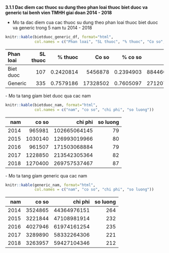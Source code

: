 **3.1.1 Dac diem cac thuoc su dung theo phan loai thuoc biet duoc va generic tai benh vien TMHH giai doan 2014 - 2018**

-   Mo ta dac diem cua cac thuoc su dung theo phan loai thuoc biet duoc va generic trong 5 nam tu 2014 - 2018

``` r
knitr::kable(bietduoc_generic_df, format="html", 
             col.names = c("Phan loai", "SL thuoc", "% thuoc", "Co so", "% co so", "Chi phi", "% chi phi"))
```

<table>
<thead>
<tr>
<th style="text-align:left;">
Phan loai
</th>
<th style="text-align:right;">
SL thuoc
</th>
<th style="text-align:right;">
% thuoc
</th>
<th style="text-align:right;">
Co so
</th>
<th style="text-align:right;">
% co so
</th>
<th style="text-align:right;">
Chi phi
</th>
<th style="text-align:right;">
% chi phi
</th>
</tr>
</thead>
<tbody>
<tr>
<td style="text-align:left;">
Biet duoc
</td>
<td style="text-align:right;">
107
</td>
<td style="text-align:right;">
0.2420814
</td>
<td style="text-align:right;">
5456878
</td>
<td style="text-align:right;">
0.2394903
</td>
<td style="text-align:right;">
884460995826
</td>
<td style="text-align:right;">
0.7653241
</td>
</tr>
<tr>
<td style="text-align:left;">
Generic
</td>
<td style="text-align:right;">
335
</td>
<td style="text-align:right;">
0.7579186
</td>
<td style="text-align:right;">
17328502
</td>
<td style="text-align:right;">
0.7605097
</td>
<td style="text-align:right;">
271207487971
</td>
<td style="text-align:right;">
0.2346759
</td>
</tr>
</tbody>
</table>
-   Mo ta tang giam biet duoc qua cac nam

``` r
knitr::kable(bietduoc_nam, format="html", 
             col.names = c("nam", "co so", "chi phi", "so luong"))
```

<table>
<thead>
<tr>
<th style="text-align:right;">
nam
</th>
<th style="text-align:right;">
co so
</th>
<th style="text-align:right;">
chi phi
</th>
<th style="text-align:right;">
so luong
</th>
</tr>
</thead>
<tbody>
<tr>
<td style="text-align:right;">
2014
</td>
<td style="text-align:right;">
965981
</td>
<td style="text-align:right;">
102665064145
</td>
<td style="text-align:right;">
79
</td>
</tr>
<tr>
<td style="text-align:right;">
2015
</td>
<td style="text-align:right;">
1030140
</td>
<td style="text-align:right;">
126993019966
</td>
<td style="text-align:right;">
80
</td>
</tr>
<tr>
<td style="text-align:right;">
2016
</td>
<td style="text-align:right;">
961507
</td>
<td style="text-align:right;">
171503068884
</td>
<td style="text-align:right;">
79
</td>
</tr>
<tr>
<td style="text-align:right;">
2017
</td>
<td style="text-align:right;">
1228850
</td>
<td style="text-align:right;">
213542305364
</td>
<td style="text-align:right;">
82
</td>
</tr>
<tr>
<td style="text-align:right;">
2018
</td>
<td style="text-align:right;">
1270400
</td>
<td style="text-align:right;">
269757537467
</td>
<td style="text-align:right;">
87
</td>
</tr>
</tbody>
</table>
-   Mo ta tang giam generic qua cac nam

``` r
knitr::kable(generic_nam, format="html", 
             col.names = c("nam", "co so", "chi phi", "so luong"))
```

<table>
<thead>
<tr>
<th style="text-align:right;">
nam
</th>
<th style="text-align:right;">
co so
</th>
<th style="text-align:right;">
chi phi
</th>
<th style="text-align:right;">
so luong
</th>
</tr>
</thead>
<tbody>
<tr>
<td style="text-align:right;">
2014
</td>
<td style="text-align:right;">
3524865
</td>
<td style="text-align:right;">
44364976151
</td>
<td style="text-align:right;">
264
</td>
</tr>
<tr>
<td style="text-align:right;">
2015
</td>
<td style="text-align:right;">
3221844
</td>
<td style="text-align:right;">
47108981914
</td>
<td style="text-align:right;">
232
</td>
</tr>
<tr>
<td style="text-align:right;">
2016
</td>
<td style="text-align:right;">
4027946
</td>
<td style="text-align:right;">
61974161254
</td>
<td style="text-align:right;">
235
</td>
</tr>
<tr>
<td style="text-align:right;">
2017
</td>
<td style="text-align:right;">
3289890
</td>
<td style="text-align:right;">
58332264306
</td>
<td style="text-align:right;">
221
</td>
</tr>
<tr>
<td style="text-align:right;">
2018
</td>
<td style="text-align:right;">
3263957
</td>
<td style="text-align:right;">
59427104346
</td>
<td style="text-align:right;">
212
</td>
</tr>
</tbody>
</table>
